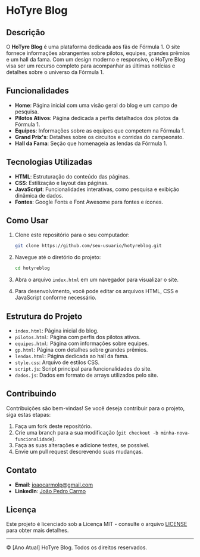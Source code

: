 # HoTyre Blog

## Descrição

O **HoTyre Blog** é uma plataforma dedicada aos fãs de Fórmula 1. O site fornece informações abrangentes sobre pilotos, equipes, grandes prêmios e um hall da fama. Com um design moderno e responsivo, o HoTyre Blog visa ser um recurso completo para acompanhar as últimas notícias e detalhes sobre o universo da Fórmula 1.

## Funcionalidades

- **Home**: Página inicial com uma visão geral do blog e um campo de pesquisa.
- **Pilotos Ativos**: Página dedicada a perfis detalhados dos pilotos da Fórmula 1.
- **Equipes**: Informações sobre as equipes que competem na Fórmula 1.
- **Grand Prix's**: Detalhes sobre os circuitos e corridas do campeonato.
- **Hall da Fama**: Seção que homenageia as lendas da Fórmula 1.

## Tecnologias Utilizadas

- **HTML**: Estruturação do conteúdo das páginas.
- **CSS**: Estilização e layout das páginas.
- **JavaScript**: Funcionalidades interativas, como pesquisa e exibição dinâmica de dados.
- **Fontes**: Google Fonts e Font Awesome para fontes e ícones.

## Como Usar

1. Clone este repositório para o seu computador:

    ```bash
    git clone https://github.com/seu-usuario/hotyreblog.git
    ```

2. Navegue até o diretório do projeto:

    ```bash
    cd hotyreblog
    ```

3. Abra o arquivo `index.html` em um navegador para visualizar o site.

4. Para desenvolvimento, você pode editar os arquivos HTML, CSS e JavaScript conforme necessário.

## Estrutura do Projeto

- `index.html`: Página inicial do blog.
- `pilotos.html`: Página com perfis dos pilotos ativos.
- `equipes.html`: Página com informações sobre equipes.
- `gp.html`: Página com detalhes sobre grandes prêmios.
- `lendas.html`: Página dedicada ao hall da fama.
- `style.css`: Arquivo de estilos CSS.
- `script.js`: Script principal para funcionalidades do site.
- `dados.js`: Dados em formato de arrays utilizados pelo site.

## Contribuindo

Contribuições são bem-vindas! Se você deseja contribuir para o projeto, siga estas etapas:

1. Faça um fork deste repositório.
2. Crie uma branch para a sua modificação (`git checkout -b minha-nova-funcionalidade`).
3. Faça as suas alterações e adicione testes, se possível.
4. Envie um pull request descrevendo suas mudanças.

## Contato

- **Email**: joaocarmolp@gmail.com
- **LinkedIn**: [João Pedro Carmo](https://www.linkedin.com/in/joaopcarmo/)

## Licença

Este projeto é licenciado sob a Licença MIT - consulte o arquivo [LICENSE](LICENSE) para obter mais detalhes.

---

&copy; [Ano Atual] HoTyre Blog. Todos os direitos reservados.
